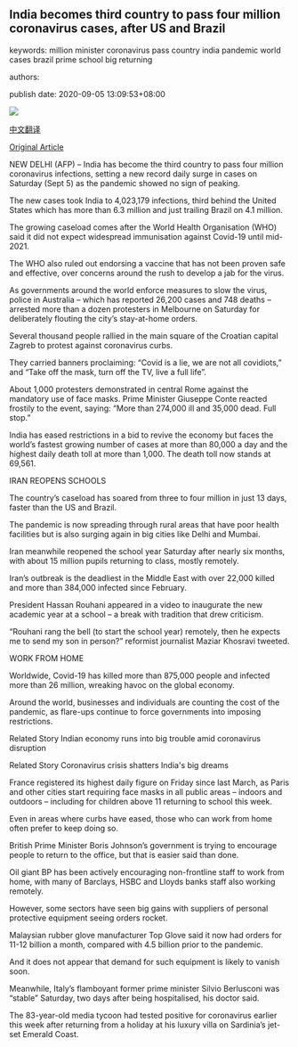 ## India becomes third country to pass four million coronavirus cases, after US and Brazil

keywords: million minister coronavirus pass country india pandemic world cases brazil prime school big returning

authors: 

publish date: 2020-09-05 13:09:53+08:00

![](https://www.straitstimes.com/sites/default/files/styles/x_large/public/articles/2020/09/05/fhindia0509.jpg?itok=kXW_KM1R)

[中文翻译](India%20becomes%20third%20country%20to%20pass%20four%20million%20coronavirus%20cases%2C%20after%20US%20and%20Brazil_zh.md)

[Original Article](https://www.straitstimes.com/asia/south-asia/india-closes-in-on-brazil-as-covid-19-infections-cross-4-million)

NEW DELHI (AFP) – India has become the third country to pass four million coronavirus infections, setting a new record daily surge in cases on Saturday (Sept 5) as the pandemic showed no sign of peaking.

The new cases took India to 4,023,179 infections, third behind the United States which has more than 6.3 million and just trailing Brazil on 4.1 million.

The growing caseload comes after the World Health Organisation (WHO) said it did not expect widespread immunisation against Covid-19 until mid-2021.

The WHO also ruled out endorsing a vaccine that has not been proven safe and effective, over concerns around the rush to develop a jab for the virus.

As governments around the world enforce measures to slow the virus, police in Australia – which has reported 26,200 cases and 748 deaths – arrested more than a dozen protesters in Melbourne on Saturday for deliberately flouting the city’s stay-at-home orders.

Several thousand people rallied in the main square of the Croatian capital Zagreb to protest against coronavirus curbs.

They carried banners proclaiming: “Covid is a lie, we are not all covidiots,” and “Take off the mask, turn off the TV, live a full life”.

About 1,000 protesters demonstrated in central Rome against the mandatory use of face masks. Prime Minister Giuseppe Conte reacted frostily to the event, saying: “More than 274,000 ill and 35,000 dead. Full stop.”

India has eased restrictions in a bid to revive the economy but faces the world’s fastest growing number of cases at more than 80,000 a day and the highest daily death toll at more than 1,000. The death toll now stands at 69,561.

IRAN REOPENS SCHOOLS

The country’s caseload has soared from three to four million in just 13 days, faster than the US and Brazil.

The pandemic is now spreading through rural areas that have poor health facilities but is also surging again in big cities like Delhi and Mumbai.

Iran meanwhile reopened the school year Saturday after nearly six months, with about 15 million pupils returning to class, mostly remotely.

Iran’s outbreak is the deadliest in the Middle East with over 22,000 killed and more than 384,000 infected since February.

President Hassan Rouhani appeared in a video to inaugurate the new academic year at a school – a break with tradition that drew criticism.

“Rouhani rang the bell (to start the school year) remotely, then he expects me to send my son in person?” reformist journalist Maziar Khosravi tweeted.

WORK FROM HOME

Worldwide, Covid-19 has killed more than 875,000 people and infected more than 26 million, wreaking havoc on the global economy.

Around the world, businesses and individuals are counting the cost of the pandemic, as flare-ups continue to force governments into imposing restrictions.

Related Story Indian economy runs into big trouble amid coronavirus disruption

Related Story Coronavirus crisis shatters India's big dreams

France registered its highest daily figure on Friday since last March, as Paris and other cities start requiring face masks in all public areas – indoors and outdoors – including for children above 11 returning to school this week.

Even in areas where curbs have eased, those who can work from home often prefer to keep doing so.

British Prime Minister Boris Johnson’s government is trying to encourage people to return to the office, but that is easier said than done.

Oil giant BP has been actively encouraging non-frontline staff to work from home, with many of Barclays, HSBC and Lloyds banks staff also working remotely.

However, some sectors have seen big gains with suppliers of personal protective equipment seeing orders rocket.

Malaysian rubber glove manufacturer Top Glove said it now had orders for 11-12 billion a month, compared with 4.5 billion prior to the pandemic.

And it does not appear that demand for such equipment is likely to vanish soon.

Meanwhile, Italy’s flamboyant former prime minister Silvio Berlusconi was “stable” Saturday, two days after being hospitalised, his doctor said.

The 83-year-old media tycoon had tested positive for coronavirus earlier this week after returning from a holiday at his luxury villa on Sardinia’s jet-set Emerald Coast.
